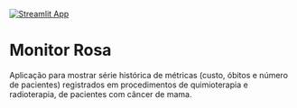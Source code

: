 [![Streamlit App](https://static.streamlit.io/badges/streamlit_badge_black_white.svg)](https://heber-augusto-streamlit-monitor-rosa-streamlit-app-uwa1yj.streamlit.app/)

# Monitor Rosa

Aplicação para mostrar série histórica de métricas (custo, óbitos e número de pacientes) registrados em procedimentos de quimioterapia e radioterapia, de pacientes com câncer de mama.
